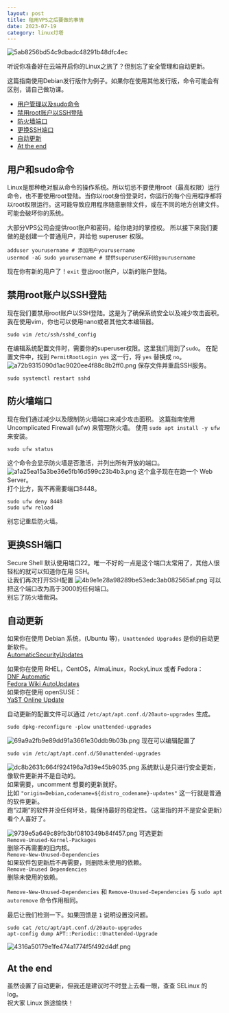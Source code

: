 ```yaml
---
layout: post
title: 租用VPS之后要做的事情
date: 2023-07-19
category: linux灯塔
---
```

![5ab8256bd54c9dbadc48291b48dfc4ec](/assets/img/5ab8256bd54c9dbadc48291b48dfc4ec.webp)

听说你准备好在云端开启你的Linux之旅了？但别忘了安全管理和自动更新。

这篇指南使用Debian发行版作为例子。如果你在使用其他发行版，命令可能会有区别，请自己做功课。

- [用户管理以及sudo命令](#用户和sudo命令)
- [禁用root账户以SSH登陆](#禁用root账户以ssh登陆)
- [防火墙端口](#防火墙端口)
- [更换SSH端口](#更换ssh端口)
- [自动更新](#自动更新)
- [At the end](#at-the-end)

## 用户和sudo命令
Linux是那种绝对服从命令的操作系统。所以切忌不要使用root（最高权限）运行命令，也不要使用root登陆。当你以root身份登录时，你运行的每个应用程序都将以root权限运行。这可能导致应用程序随意删除文件，或在不同的地方创建文件。可能会破坏你的系统。

大部分VPS公司会提供root账户和密码，给你绝对的掌控权。
所以接下来我们要做的是创建一个普通用户，并给他 superuser 权限。
```
adduser yourusername # 添加用户yourusername
usermod -aG sudo yourusername # 提供superuser权利给yourusername
```
现在你有新的用户了！`exit` 登出root账户，以新的账户登陆。

## 禁用root账户以SSH登陆
现在我们要禁用root账户以SSH登陆。这是为了确保系统安全以及减少攻击面积。  
我在使用vim，你也可以使用nano或者其他文本编辑器。
```
sudo vim /etc/ssh/sshd_config
```
在编辑系统配置文件时，需要你的superuser权限。这里我们用到了`sudo`。
在配置文件中，找到 `PermitRootLogin yes` 这一行，将 `yes` 替换成 `no`。
![a72b9315090d1ac9020ee4f88c8b2ff0.png](/assets/a72b9315090d1ac9020ee4f88c8b2ff0.webp)
保存文件并重启SSH服务。
```
sudo systemctl restart sshd
```

## 防火墙端口
现在我们通过减少以及限制防火墙端口来减少攻击面积。
这篇指南使用 Uncomplicated Firewall (ufw) 来管理防火墙。
使用 `sudo apt install -y ufw` 来安装。
```
sudo ufw status
```
这个命令会显示防火墙是否激活，并列出所有开放的端口。
![a1a25ea15a3be36e5fb16d599c23b4b3.png](/assets/a1a25ea15a3be36e5fb16d599c23b4b3.webp)
这个盒子现在在跑一个 Web Server。  
打个比方，我不再需要端口8448。
```
sudo ufw deny 8448
sudo ufw reload
```
别忘记重启防火墙。

## 更换SSH端口
Secure Shell 默认使用端口22。唯一不好的一点是这个端口太常用了，其他人很轻松的就可以知道你在用 SSH。  
让我们再次打开SSH配置
![4b9e1e28a98289be53edc3ab082565af.png](/assets/4b9e1e28a98289be53edc3ab082565af.webp)
可以把这个端口改为高于3000的任何端口。  
别忘了防火墙凿洞。

## 自动更新
如果你在使用 Debian 系统，(Ubuntu 等)，`Unattended Upgrades` 是你的自动更新软件。  
[AutomaticSecurityUpdates](https://help.ubuntu.com/community/AutomaticSecurityUpdates)

如果你在使用 RHEL，CentOS，AlmaLinux，RockyLinux 或者 Fedora：  
[DNF Automatic](https://dnf.readthedocs.io/en/latest/automatic.html)  
[Fedora Wiki AutoUpdates](https://www.fedoraproject.org/wiki/AutoUpdates)  
如果你在使用 openSUSE：  
[YaST Online Update](https://en.opensuse.org/YaST_Online_Update)

自动更新的配置文件可以通过 `/etc/apt/apt.conf.d/20auto-upgrades` 生成。
```
sudo dpkg-reconfigure -plow unattended-upgrades
```
![69a9a2fb9e89dd91a3661e30ddb9b03b.png](/assets/69a9a2fb9e89dd91a3661e30ddb9b03b.webp)
现在可以编辑配置了
```
sudo vim /etc/apt/apt.conf.d/50unattended-upgrades
```
![dc8b2631c664f924196a7d39e45b9035.png](/assets/dc8b2631c664f924196a7d39e45b9035.webp)
系统默认是只进行安全更新，像软件更新并不是自动的。  
如果需要，uncomment 想要的更新就好。  
比如 `"origin=Debian,codename=${distro_codename}-updates"` 这一行就是普通的软件更新。  
跑“过期”的软件并没任何坏处，能保持最好的稳定性。（这里指的并不是安全更新）看个人喜好了。 

![9739e5a649c89fb3bf0810349b84f457.png](/assets/9739e5a649c89fb3bf0810349b84f457.webp)
可选更新  
`Remove-Unused-Kernel-Packages`  
删除不再需要的旧内核。  
`Remove-New-Unused-Dependencies`  
如果软件包更新后不再需要，则删除未使用的依赖。  
`Remove-Unused Dependencies`  
删除未使用的依赖。

`Remove-New-Unused-Dependencies` 和 `Remove-Unused-Dependencies` 与 `sudo apt autoremove` 命令作用相同。

最后让我们检测一下。如果回馈是 `1` 说明设置没问题。
```
sudo cat /etc/apt/apt.conf.d/20auto-upgrades
apt-config dump APT::Periodic::Unattended-Upgrade
```
![4316a50179e1fe474a1774f5f492d4df.png](/assets/4316a50179e1fe474a1774f5f492d4df.webp)

## At the end
虽然设置了自动更新，但我还是建议时不时登上去看一眼，查查 SELinux 的 log。  
祝大家 Linux 旅途愉快！ 

